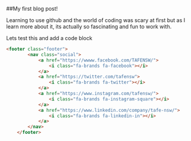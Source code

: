 ##My first blog post!

Learning to use github and the world of coding was scary at first but as I learn more about it, its actually so fascinating and fun to work with.

Lets test this and add a code block

```html
<footer class="footer">
        <nav class="social">
            <a href="https://wwww.facebook.com/TAFENSW/">
                <i class="fa-brands fa-facebook"></i>
            </a>
            <a href="https://twitter.com/tafensw">
                <i class="fa-brands fa-twitter"></i>
            </a>
            <a href="https://www.instagram.com/tafensw/">
                <i class="fa-brands fa-instagram-square"></i>
            </a>
            <a href="https://www.linkedin.com/company/tafe-nsw/">
                <i class="fa-brands fa-linkedin-in"></i>
            </a>
        </nav>
    </footer>
```
